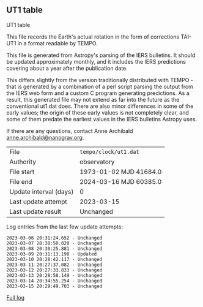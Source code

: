 
## UT1 table

UT1 table

This file records the Earth's actual rotation in the form of
corrections TAI-UT1 in a format readable by TEMPO.

This file is generated from Astropy's parsing of the IERS
bulletins. It should be updated approximately monthly, and it
includes the IERS predictions covering about a year after the
publication date.

This differs slightly from the version traditionally distributed
with TEMPO - that is generated by a combination of a perl script
parsing the output from the IERS web form and a custom C program
generating predictions. As a result, this generated file may not
extend as far into the future as the conventional ut1.dat does.
There are also minor differences in some of the early values; the
origin of these early values is not completely clear, and some of
them predate the earliest values in the IERS bulletins Astropy uses.

If there are any questions, contact Anne Archibald
<anne.archibald@nanograv.org>.

|     |     |
|:--- |:--- |
| File | `tempo/clock/ut1.dat` |
| Authority | observatory |
| File start | 1973-01-02 MJD 41684.0 |
| File end | 2024-03-16 MJD 60385.0 |
| Update interval (days) | 0 |
| Last update attempt | 2023-03-15 |
| Last update result | Unchanged |

Log entries from the last few update attempts:
```
2023-03-06 20:31:24.652 - Unchanged
2023-03-07 20:30:50.020 - Unchanged
2023-03-08 20:30:25.881 - Unchanged
2023-03-09 20:31:13.198 - Updated
2023-03-10 20:28:42.117 - Unchanged
2023-03-11 20:27:37.082 - Unchanged
2023-03-12 20:27:33.833 - Unchanged
2023-03-13 20:28:58.149 - Unchanged
2023-03-14 20:34:55.254 - Unchanged
2023-03-15 20:29:49.703 - Unchanged
```
[Full log](https://raw.githubusercontent.com/ipta/pulsar-clock-corrections/main/log/tempo/clock/ut1.dat.log)

